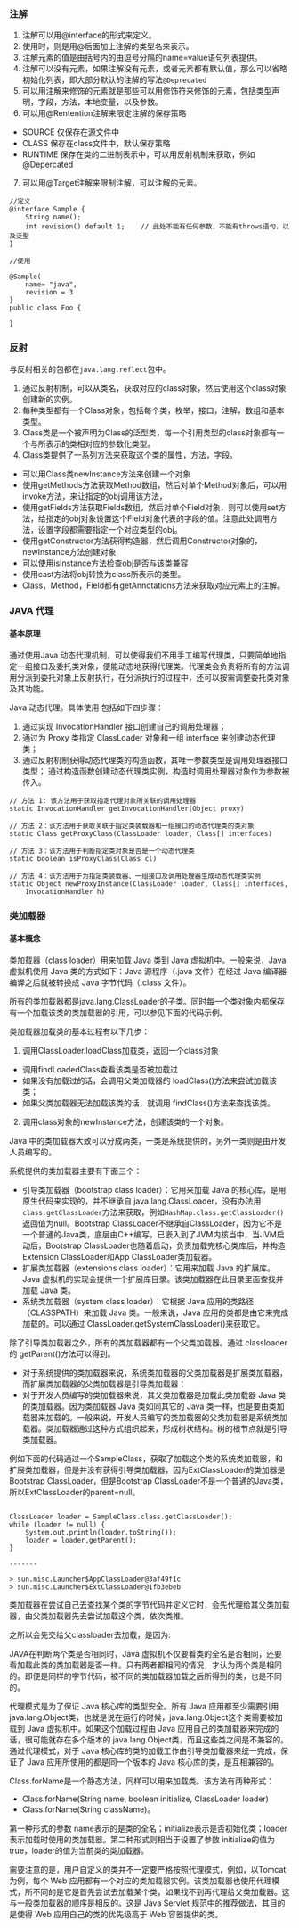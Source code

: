 ### 注解

1. 注解可以用@interface的形式来定义。
2. 使用时，则是用@后面加上注解的类型名来表示。
3. 注解元素的值是由括号内的由逗号分隔的name=value语句列表提供。
4. 注解可以没有元素，如果注解没有元素，或者元素都有默认值，那么可以省略初始化列表，即大部分默认的注解的写法`@Deprecated`
5. 可以用注解来修饰的元素就是那些可以用修饰符来修饰的元素，包括类型声明，字段，方法，本地变量，以及参数。
6. 可以用@Rentention注解来限定注解的保存策略
 * SOURCE 仅保存在源文件中
 * CLASS 保存在class文件中，默认保存策略
 * RUNTIME 保存在类的二进制表示中，可以用反射机制来获取，例如@Depercated
7. 可以用@Target注解来限制注解，可以注解的元素。


```
//定义
@interface Sample {
    String name();
    int revision() default 1;    // 此处不能有任何参数，不能有throws语句，以及泛型
}

//使用

@Sample(
    name= "java",
    revision = 3
}
public class Foo {

}
```


### 反射

与反射相关的包都在`java.lang.reflect`包中。

1. 通过反射机制，可以从类名，获取对应的class对象，然后使用这个class对象创建新的实例。
2. 每种类型都有一个Class对象，包括每个类，枚举，接口，注解，数组和基本类型。
3. Class类是一个被声明为Class<T>的泛型类，每一个引用类型的class对象都有一个与所表示的类相对应的参数化类型。
4. Class类提供了一系列方法来获取这个类的属性，方法，字段。
 * 可以用Class类newInstance方法来创建一个对象
 * 使用getMethods方法获取Method数组，然后对单个Method对象后，可以用invoke方法，来让指定的obj调用该方法，
 * 使用getFields方法获取Fields数组，然后对单个Field对象，则可以使用set方法，给指定的obj对象设置这个Field对象代表的字段的值。注意此处调用方法，设置字段都需要指定一个对应类型的obj。
 * 使用getConstructor方法获得构造器，然后调用Constructor对象的，newInstance方法创建对象
 * 可以使用isInstance方法检查obj是否与该类兼容
 * 使用cast方法将obj转换为class所表示的类型。
 * Class，Method，Field都有getAnnotations方法来获取对应元素上的注解。

### JAVA 代理

#### 基本原理

通过使用Java 动态代理机制，可以使得我们不用手工编写代理类，只要简单地指定一组接口及委托类对象，便能动态地获得代理类。代理类会负责将所有的方法调用分派到委托对象上反射执行，在分派执行的过程中，还可以按需调整委托类对象及其功能。

Java 动态代理。具体使用 包括如下四步骤：
1.	通过实现 InvocationHandler 接口创建自己的调用处理器；
2.	通过为 Proxy 类指定 ClassLoader 对象和一组 interface 来创建动态代理类；
3.	通过反射机制获得动态代理类的构造函数，其唯一参数类型是调用处理器接口类型；
通过构造函数创建动态代理类实例，构造时调用处理器对象作为参数被传入。

```
// 方法 1: 该方法用于获取指定代理对象所关联的调用处理器
static InvocationHandler getInvocationHandler(Object proxy)

// 方法 2：该方法用于获取关联于指定类装载器和一组接口的动态代理类的类对象
static Class getProxyClass(ClassLoader loader, Class[] interfaces)

// 方法 3：该方法用于判断指定类对象是否是一个动态代理类
static boolean isProxyClass(Class cl)

// 方法 4：该方法用于为指定类装载器、一组接口及调用处理器生成动态代理类实例
static Object newProxyInstance(ClassLoader loader, Class[] interfaces,
    InvocationHandler h)
```


### 类加载器

#### 基本概念

类加载器（class loader）用来加载 Java 类到 Java 虚拟机中。一般来说，Java 虚拟机使用 Java 类的方式如下：Java 源程序（.java 文件）在经过 Java 编译器编译之后就被转换成 Java 字节代码（.class 文件）。

所有的类加载器都是java.lang.ClassLoader的子类。同时每一个类对象内都保存有一个加载该类的类加载器的引用，可以参见下面的代码示例。

类加载器加载类的基本过程有以下几步：

1. 调用ClassLoader.loadClass加载类，返回一个class对象
 * 调用findLoadedClass查看该类是否被加载过
 * 如果没有加载过的话，会调用父类加载器的 loadClass()方法来尝试加载该类；
 * 如果父类加载器无法加载该类的话，就调用 findClass()方法来查找该类。
2. 调用class对象的newInstance方法，创建该类的一个对象。

Java 中的类加载器大致可以分成两类，一类是系统提供的，另外一类则是由开发人员编写的。

系统提供的类加载器主要有下面三个：

* 引导类加载器（bootstrap class loader）：它用来加载 Java 的核心库，是用原生代码来实现的，并不继承自 java.lang.ClassLoader，没有办法用`class.getClassLoader`方法来获取，例如`HashMap.class.getClassLoader()`返回值为null。Bootstrap ClassLoader不继承自ClassLoader，因为它不是一个普通的Java类，底层由C++编写，已嵌入到了JVM内核当中，当JVM启动后，Bootstrap ClassLoader也随着启动，负责加载完核心类库后，并构造Extension ClassLoader和App ClassLoader类加载器。
* 扩展类加载器（extensions class loader）：它用来加载 Java 的扩展库。Java 虚拟机的实现会提供一个扩展库目录。该类加载器在此目录里面查找并加载 Java 类。
* 系统类加载器（system class loader）：它根据 Java 应用的类路径（CLASSPATH）来加载 Java 类。一般来说，Java 应用的类都是由它来完成加载的。可以通过 ClassLoader.getSystemClassLoader()来获取它。

除了引导类加载器之外，所有的类加载器都有一个父类加载器。通过 classloader的 getParent()方法可以得到。

* 对于系统提供的类加载器来说，系统类加载器的父类加载器是扩展类加载器，而扩展类加载器的父类加载器是引导类加载器；
* 对于开发人员编写的类加载器来说，其父类加载器是加载此类加载器 Java 类的类加载器。因为类加载器 Java 类如同其它的 Java 类一样，也是要由类加载器来加载的。一般来说，开发人员编写的类加载器的父类加载器是系统类加载器。类加载器通过这种方式组织起来，形成树状结构。树的根节点就是引导类加载器。

例如下面的代码通过一个SampleClass，获取了加载这个类的系统类加载器，和扩展类加载器，但是并没有获得引导类加载器，因为ExtClassLoader的类加器是Bootstrap ClassLoader，但是Bootstrap ClassLoader不是一个普通的Java类，所以ExtClassLoader的parent=null。


```

ClassLoader loader = SampleClass.class.getClassLoader();
while (loader != null) {
    System.out.println(loader.toString());
    loader = loader.getParent();
}

-------

> sun.misc.Launcher$AppClassLoader@3af49f1c
> sun.misc.Launcher$ExtClassLoader@1fb3ebeb

```


类加载器在尝试自己去查找某个类的字节代码并定义它时，会先代理给其父类加载器，由父类加载器先去尝试加载这个类，依次类推。

之所以会先交给父classloader去加载，是因为:

JAVA在判断两个类是否相同时，Java 虚拟机不仅要看类的全名是否相同，还要看加载此类的类加载器是否一样。只有两者都相同的情况，才认为两个类是相同的。即便是同样的字节代码，被不同的类加载器加载之后所得到的类，也是不同的。

代理模式是为了保证 Java 核心库的类型安全。所有 Java 应用都至少需要引用 java.lang.Object类，也就是说在运行的时候，java.lang.Object这个类需要被加载到 Java 虚拟机中。如果这个加载过程由 Java 应用自己的类加载器来完成的话，很可能就存在多个版本的 java.lang.Object类，而且这些类之间是不兼容的。通过代理模式，对于 Java 核心库的类的加载工作由引导类加载器来统一完成，保证了 Java 应用所使用的都是同一个版本的 Java 核心库的类，是互相兼容的。

Class.forName是一个静态方法，同样可以用来加载类。该方法有两种形式：

* Class.forName(String name, boolean initialize, ClassLoader loader)
* Class.forName(String className)。

第一种形式的参数 name表示的是类的全名；initialize表示是否初始化类；loader表示加载时使用的类加载器。第二种形式则相当于设置了参数 initialize的值为 true，loader的值为当前类的类加载器。

需要注意的是，用户自定义的类并不一定要严格按照代理模式，例如，以Tomcat 为例，每个 Web 应用都有一个对应的类加载器实例。该类加载器也使用代理模式，所不同的是它是首先尝试去加载某个类，如果找不到再代理给父类加载器。这与一般类加载器的顺序是相反的。这是 Java Servlet 规范中的推荐做法，其目的是使得 Web 应用自己的类的优先级高于 Web 容器提供的类。


